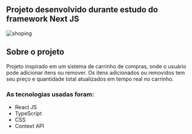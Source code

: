 ## Projeto desenvolvido durante estudo do framework Next JS

![shoping](https://github.com/abvictor/shopping-cart/assets/43121767/a88603cf-e59f-4dec-b7ce-25fa9414d99f)


## Sobre o projeto

Projeto inspirado em um sistema de carrinho de compras, onde o usuário pode adicionar itens ou remover.
Os itens adicionados ou removidos tem seu preço e quantidade total atualizados em tempo real no carrinho.

### As tecnologias usadas foram:
- React JS
- TypeScript
- CSS
- Context API 
